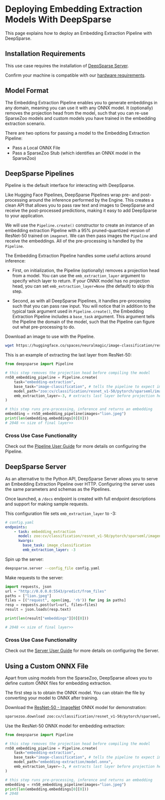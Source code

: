 <!--
Copyright (c) 2021 - present / Neuralmagic, Inc. All Rights Reserved.

Licensed under the Apache License, Version 2.0 (the "License");
you may not use this file except in compliance with the License.
You may obtain a copy of the License at

   http://www.apache.org/licenses/LICENSE-2.0

Unless required by applicable law or agreed to in writing,
software distributed under the License is distributed on an "AS IS" BASIS,
WITHOUT WARRANTIES OR CONDITIONS OF ANY KIND, either express or implied.
See the License for the specific language governing permissions and
limitations under the License.
-->

# Deploying Embedding Extraction Models With DeepSparse
This page explains how to deploy an Embedding Extraction Pipeline with DeepSparse.

## Installation Requirements
This use case requires the installation of [DeepSparse Server](../../user-guide/installation.md).

Confirm your machine is compatible with our [hardware requirements](../../user-guide/hardware-support.md).

## Model Format
The Embedding Extraction Pipeline enables you to generate embeddings in any domain, meaning you can use it with any ONNX model. It (optionally) removes the projection head from the model, such that you can re-use SparseZoo models and custom models you have trained in the embedding extraction scenario.

There are two options for passing a model to the Embedding Extraction Pipeline:

- Pass a Local ONNX File
- Pass a SparseZoo Stub (which identifies an ONNX model in the SparseZoo)

## DeepSparse Pipelines
Pipeline is the default interface for interacting with DeepSparse.

Like Hugging Face Pipelines, DeepSparse Pipelines wrap pre- and post-processing around the inference performed by the Engine. This creates a clean API that allows you to pass raw text and images to DeepSparse and receive the post-processed predictions, making it easy to add DeepSparse to your application.

We will use the `Pipeline.create()` constructor to create an instance of an embedding extraction Pipeline with a 95% pruned-quantized version of ResNet-50 trained on `imagenet`. We can then pass images the `Pipeline` and receive the embeddings. All of the pre-processing is handled by the `Pipeline`.

The Embedding Extraction Pipeline handles some useful actions around inference:

- First, on initialization, the Pipeline (optionally) removes a projection head from a model. You can use the `emb_extraction_layer` argument to specify which layer to return. If your ONNX model has no projection head, you can set `emb_extraction_layer=None` (the default) to skip this step.

- Second, as with all DeepSparse Pipelines, it handles pre-processing such that you can pass raw input. You will notice that in addition to the typical task argument used in `Pipeline.create()`, the Embedding Extraction Pipeline includes a `base_task` argument. This argument tells the Pipeline the domain of the model, such that the Pipeline can figure out what pre-processing to do.

Download an image to use with the Pipeline.
```bash
wget https://huggingface.co/spaces/neuralmagic/image-classification/resolve/main/lion.jpeg
```

This is an example of extracting the last layer from ResNet-50:

```python
from deepsparse import Pipeline

# this step removes the projection head before compiling the model
rn50_embedding_pipeline = Pipeline.create(
    task="embedding-extraction",
    base_task="image-classification", # tells the pipeline to expect images and normalize input with ImageNet means/stds
    model_path="zoo:cv/classification/resnet_v1-50/pytorch/sparseml/imagenet/pruned95_quant-none",
    emb_extraction_layer=-3, # extracts last layer before projection head and softmax
)

# this step runs pre-processing, inference and returns an embedding
embedding = rn50_embedding_pipeline(images="lion.jpeg")
print(len(embedding.embeddings[0][0]))
# 2048 << size of final layer>>
```

### Cross Use Case Functionality
Check out the [Pipeline User Guide](../../user-guide/deepsparse-pipelines.md) for more details on configuring the Pipeline.

## DeepSparse Server
As an alternative to the Python API, DeepSparse Server allows you to serve an Embedding Extraction Pipeline over HTTP. Configuring the server uses the same parameters and schemas as the Pipelines. 

Once launched, a `/docs` endpoint is created with full endpoint descriptions and support for making sample requests.

This configuration file sets `emb_extraction_layer` to -3:
```yaml
# config.yaml
endpoints:
    - task: embedding_extraction
      model: zoo:cv/classification/resnet_v1-50/pytorch/sparseml/imagenet/pruned95_quant-none
      kwargs:
        base_task: image_classification
        emb_extraction_layer: -3
```
Spin up the server: 
```bash 
deepsparse.server --config_file config.yaml
```

Make requests to the server: 
```python
import requests, json
url = "http://0.0.0.0:5543/predict/from_files"
paths = ["lion.jpeg"]
files = [("request", open(img, 'rb')) for img in paths]
resp = requests.post(url=url, files=files)
result = json.loads(resp.text)

print(len(result["embeddings"][0][0]))

# 2048 << size of final layer>>
```

### Cross Use Case Functionality
Check out the [Server User Guide](../../user-guide/deepsparse-server.md) for more details on configuring the Server.
## Using a Custom ONNX File 
Apart from using models from the SparseZoo, DeepSparse allows you to define custom ONNX files for embedding extraction. 

The first step is to obtain the ONNX model. You can obtain the file by converting your model to ONNX after training. 

Download the [ResNet-50 - ImageNet](https://sparsezoo.neuralmagic.com/models/cv%2Fclassification%2Fresnet_v1-50%2Fpytorch%2Fsparseml%2Fimagenet%2Fpruned95_uniform_quant-none) ONNX model for demonstration:

```bash
sparsezoo.download zoo:cv/classification/resnet_v1-50/pytorch/sparseml/imagenet/pruned95_uniform_quant-none --save-dir ./embedding-extraction
```
Use the ResNet-50 ONNX model for embedding extraction:
```python
from deepsparse import Pipeline

# this step removes the projection head before compiling the model
rn50_embedding_pipeline = Pipeline.create(
    task="embedding-extraction",
    base_task="image-classification", # tells the pipeline to expect images and normalize input with ImageNet means/stds
    model_path="embedding-extraction/model.onnx",
    emb_extraction_layer=-3, # extracts last layer before projection head and softmax
)

# this step runs pre-processing, inference and returns an embedding
embedding = rn50_embedding_pipeline(images="lion.jpeg")
print(len(embedding.embeddings[0][0]))
# 2048
```